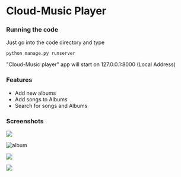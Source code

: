 # Cloud-Music Player

### Running the code 
Just go into the code directory and type 
```
python manage.py runserver
```
"Cloud-Music player" app will start on 127.0.0.1:8000 (Local Address)

### Features

- Add new albums
- Add songs to Albums
- Search for songs and Albums

### Screenshots

![](https://imgur.com/e4gFXK0.png)

![album](https://imgur.com/t57ukkK.png)

![](https://imgur.com/swOZKEU.png)

![](https://imgur.com/YpxVFah.png)
